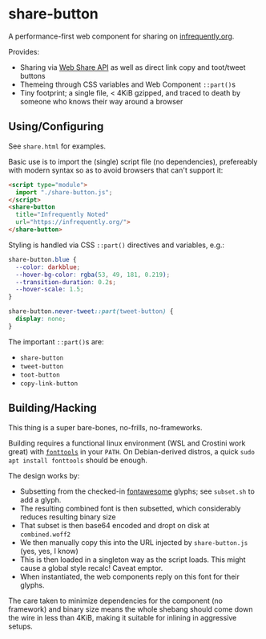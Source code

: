 # share-button

A performance-first web component for sharing on [infrequently.org](https://infrequently.org).

Provides:

  - Sharing via [Web Share API](https://web.dev/web-share/) as well as direct link copy and toot/tweet buttons
  - Themeing through CSS variables and Web Component `::part()`s
  - Tiny footprint; a single file, < 4KiB gzipped, and traced to death by someone who knows their way around a browser

## Using/Configuring

See `share.html` for examples.

Basic use is to import the (single) script file (no dependencies), prefereably with modern syntax so as to avoid browsers that can't support it:

```html
<script type="module">
  import "./share-button.js";
</script>
<share-button
  title="Infrequently Noted"
  url="https://infrequently.org/">
</share-button>
```

Styling is handled via CSS `::part()` directives and variables, e.g.:

```css
share-button.blue {
  --color: darkblue;
  --hover-bg-color: rgba(53, 49, 181, 0.219);
  --transition-duration: 0.2s;
  --hover-scale: 1.5;
}

share-button.never-tweet::part(tweet-button) {
  display: none;
}
```

The important `::part()`s are:

  - `share-button`
  - `tweet-button`
  - `toot-button`
  - `copy-link-button`

## Building/Hacking

This thing is a super bare-bones, no-frills, no-frameworks.

Building requires a functional linux environment (WSL and Crostini work great) with [`fonttools`](https://github.com/fonttools/fonttools) in your `PATH`. On Debian-derived distros, a quick `sudo apt install fonttools` should be enough.

The design works by:

  - Subsetting from the checked-in [fontawesome](https://fontawesome.com/) glyphs; see `subset.sh` to add a glyph.
  - The resulting combined font is then subsetted, which considerably reduces resulting binary size
  - That subset is then base64 encoded and dropt on disk at `combined.woff2`
  - We then manually copy this into the URL injected by `share-button.js` (yes, yes, I know)
  - This is then loaded in a singleton way as the script loads. This might cause a global style recalc! Caveat emptor.
  - When instantiated, the web components reply on this font for their glyphs.

The care taken to minimize dependencies for the component (no framework) and binary size means the whole shebang should come down the wire in less than 4KiB, making it suitable for inlining in aggressive setups.